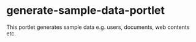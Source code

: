generate-sample-data-portlet
============================

This portlet generates sample data e.g. users, documents, web contents etc.

